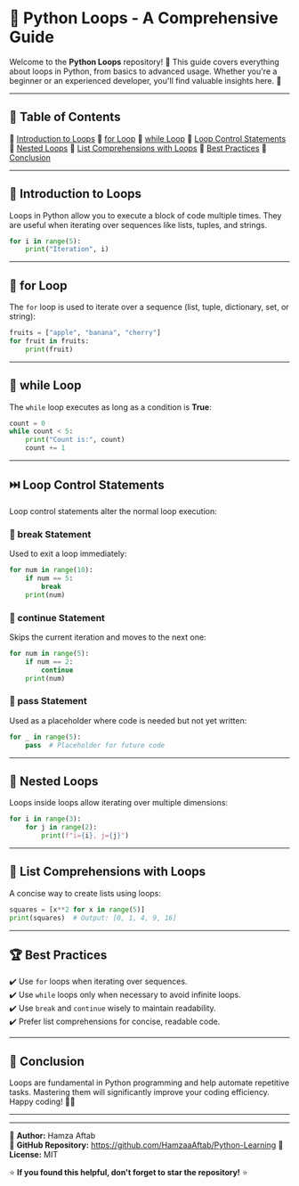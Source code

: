# 🔁 Python Loops - A Comprehensive Guide

Welcome to the **Python Loops** repository! 🚀 This guide covers everything about loops in Python, from basics to advanced usage. Whether you're a beginner or an experienced developer, you'll find valuable insights here. 🎯

---

## 📌 Table of Contents
🔹 [Introduction to Loops](#-introduction-to-loops)
🔹 [for Loop](#-for-loop)
🔹 [while Loop](#-while-loop)
🔹 [Loop Control Statements](#-loop-control-statements)
🔹 [Nested Loops](#-nested-loops)
🔹 [List Comprehensions with Loops](#-list-comprehensions-with-loops)
🔹 [Best Practices](#-best-practices)
🔹 [Conclusion](#-conclusion)

---

## 📜 Introduction to Loops
Loops in Python allow you to execute a block of code multiple times. They are useful when iterating over sequences like lists, tuples, and strings.

```python
for i in range(5):
    print("Iteration", i)
```

---

## 🔄 for Loop
The `for` loop is used to iterate over a sequence (list, tuple, dictionary, set, or string):
```python
fruits = ["apple", "banana", "cherry"]
for fruit in fruits:
    print(fruit)
```

---

## 🔄 while Loop
The `while` loop executes as long as a condition is **True**:
```python
count = 0
while count < 5:
    print("Count is:", count)
    count += 1
```

---

## ⏭️ Loop Control Statements
Loop control statements alter the normal loop execution:

### 🔹 break Statement
Used to exit a loop immediately:
```python
for num in range(10):
    if num == 5:
        break
    print(num)
```

### 🔹 continue Statement
Skips the current iteration and moves to the next one:
```python
for num in range(5):
    if num == 2:
        continue
    print(num)
```

### 🔹 pass Statement
Used as a placeholder where code is needed but not yet written:
```python
for _ in range(5):
    pass  # Placeholder for future code
```

---

## 🔄 Nested Loops
Loops inside loops allow iterating over multiple dimensions:
```python
for i in range(3):
    for j in range(2):
        print(f"i={i}, j={j}")
```

---

## 🚀 List Comprehensions with Loops
A concise way to create lists using loops:
```python
squares = [x**2 for x in range(5)]
print(squares)  # Output: [0, 1, 4, 9, 16]
```

---

## 🏆 Best Practices
✔️ Use `for` loops when iterating over sequences.  
✔️ Use `while` loops only when necessary to avoid infinite loops.  
✔️ Use `break` and `continue` wisely to maintain readability.  
✔️ Prefer list comprehensions for concise, readable code.  

---

## 🎯 Conclusion
Loops are fundamental in Python programming and help automate repetitive tasks. Mastering them will significantly improve your coding efficiency. Happy coding! 🚀🔥

---

---

📌 **Author:** Hamza Aftab  
📌 **GitHub Repository:** https://github.com/HamzaaAftab/Python-Learning
📌 **License:** MIT  

⭐ **If you found this helpful, don't forget to star the repository!** ⭐